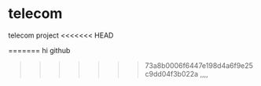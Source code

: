 telecom
=======

telecom project
<<<<<<< HEAD

=======
hi github
>>>>>>> 73a8b0006f6447e198d4a6f9e25c9dd04f3b022a
,,,,